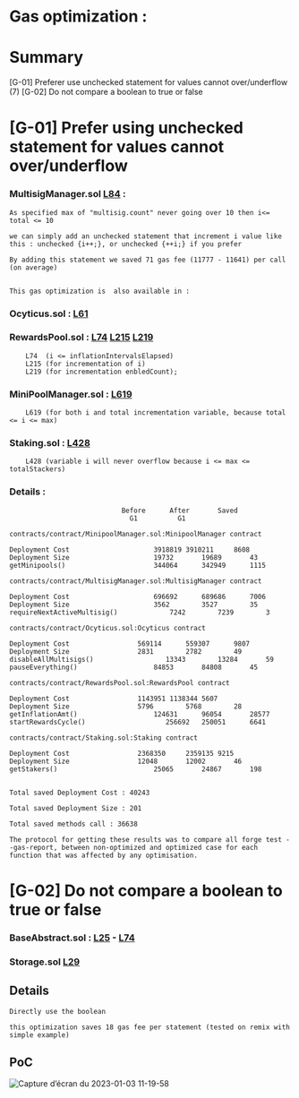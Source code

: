 # Gas optimization :

# Summary

 [G-01]  Preferer use unchecked statement for values cannot over/underflow  (7)
 [G-02]  Do not compare a boolean to true or false

# [G-01] Prefer using unchecked statement for values cannot over/underflow 

###  MultisigManager.sol [L84](https://github.com/code-423n4/2022-12-gogopool/blob/main/contracts/contract/MultisigManager.sol#L84) : 

	As specified max of "multisig.count" never going over 10 then i<= total <= 10
	
	we can simply add an unchecked statement that increment i value like this : unchecked {i++;}, or unchecked {++i;} if you prefer 
	
	By adding this statement we saved 71 gas fee (11777 - 11641) per call  (on average)


	This gas optimization is  also available in :


###  Ocyticus.sol : [L61](https://github.com/code-423n4/2022-12-gogopool/blob/main/contracts/contract/Ocyticus.sol#L61)

###  RewardsPool.sol : [L74](https://github.com/code-423n4/2022-12-gogopool/blob/main/contracts/contract/RewardsPool.sol#L74) [L215](https://github.com/code-423n4/2022-12-gogopool/blob/main/contracts/contract/RewardsPool.sol#L215) [L219](https://github.com/code-423n4/2022-12-gogopool/blob/main/contracts/contract/RewardsPool.sol#L219)
		L74  (i <= inflationIntervalsElapsed) 
		L215 (for incrementation of i)
		L219 (for incrementation enbledCount); 

###  MiniPoolManager.sol : [L619](https://github.com/code-423n4/2022-12-gogopool/blob/main/contracts/contract/MiniPoolManager.sol#L619)
		L619 (for both i and total incrementation variable, because total <= i <= max)


### Staking.sol :  [L428](https://github.com/code-423n4/2022-12-gogopool/blob/main/contracts/contract/Staking.sol#L428)
		L428 (variable i will never overflow because i <= max <= totalStackers)


### Details :

								Before		After		Saved
 								  G1		  G1

	contracts/contract/MinipoolManager.sol:MinipoolManager contract

	Deployment Cost 					3918819	3910211 	8608
	Deployment Size 					19732		19689		43
	getMinipools()   					344064		342949		1115 

	contracts/contract/MultisigManager.sol:MultisigManager contract

	Deployment Cost  					696692		689686		7006
	Deployment Size  					3562		3527 		35
	requireNextActiveMultisig()   			7242		7239		3 

	contracts/contract/Ocyticus.sol:Ocyticus contract

	Deployment Cost					569114		559307		9807
	Deployment Size					2831		2782		49
	disableAllMultisigs()			       13343		13284		59 
	pauseEverything()					84853		84808 		45 

	contracts/contract/RewardsPool.sol:RewardsPool contract

	Deployment Cost					1143951	1138344	5607
	Deployment Size					5796 		5768		28
	getInflationAmt()					124631		96054		28577 
	startRewardsCycle()				       256692 	250051		6641 

	contracts/contract/Staking.sol:Staking contract

	Deployment Cost					2368350 	2359135	9215
	Deployment Size					12048 		12002		46
	getStakers()						25065		24867		198 


	Total saved Deployment Cost : 40243

	Total saved Deployment Size : 201

	Total saved methods call : 36638 

	The protocol for getting these results was to compare all forge test --gas-report, between non-optimized and optimized case for each function that was affected by any optimisation. 


# [G-02] Do not compare a boolean to true or false


### BaseAbstract.sol :  [L25](https://github.com/code-423n4/2022-12-gogopool/blob/main/contracts/contract/BaseAbstract.sol#L25) -  [L74](https://github.com/code-423n4/2022-12-gogopool/blob/main/contracts/contract/BaseAbstract.sol#L74)

### Storage.sol  [L29](https://github.com/code-423n4/2022-12-gogopool/blob/main/contracts/contract/Storage.sol#L29)

## Details
	Directly use the boolean

	this optimization saves 18 gas fee per statement (tested on remix with simple example)

## PoC


![Capture d’écran du 2023-01-03 11-19-58](https://user-images.githubusercontent.com/121401405/210338711-7b6eb2c8-c0c8-43d0-ad3b-b0129ec95afd.png)